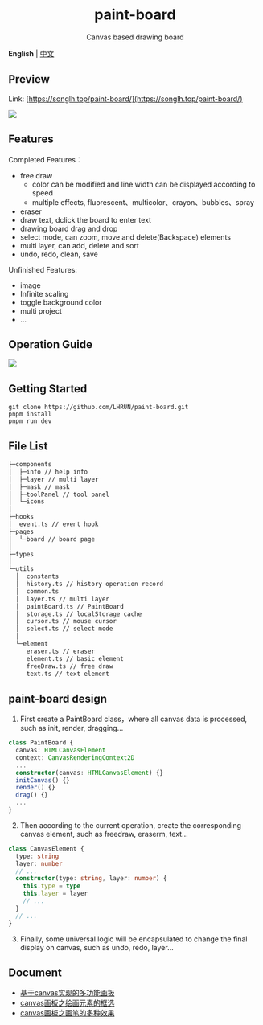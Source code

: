 <h1 align="center">paint-board</h1>
<div align="center">

  Canvas based drawing board

</div>

**English** | [中文](./README.md)

## Preview
Link: [https://songlh.top/paint-board/](https://songlh.top/paint-board/)

![](https://s1.ax1x.com/2022/12/17/zH59vn.png)

## Features
Completed Features：
+ free draw
  - color can be modified and line width can be displayed according to speed
  - multiple effects, fluorescent、multicolor、crayon、bubbles、spray
+ eraser
+ draw text, dclick the board to enter text
+ drawing board drag and drop
+ select mode, can zoom, move and delete(Backspace) elements
+ multi layer, can add, delete and sort
+ undo, redo, clean, save

Unfinished Features:
+ image
+ Infinite scaling
+ toggle background color
+ multi project
+ ...

## Operation Guide
<image src="https://s1.ax1x.com/2022/12/17/zHbHJK.png"/>

## Getting Started
```
git clone https://github.com/LHRUN/paint-board.git
pnpm install
pnpm run dev
```

## File List

```bash
├─components
│  ├─info // help info
│  ├─layer // multi layer
│  ├─mask // mask
│  ├─toolPanel // tool panel    
│  └─icons
│
├─hooks
│  event.ts // event hook
├─pages
│  └─board // board page
│
├─types
│
└─utils
  │  constants
  │  history.ts // history operation record
  │  common.ts 
  │  layer.ts // multi layer
  │  paintBoard.ts // PaintBoard
  │  storage.ts // localStorage cache
  │  cursor.ts // mouse cursor
  │  select.ts // select mode
  │
  └─element
     eraser.ts // eraser
     element.ts // basic element
     freeDraw.ts // free draw
     text.ts // text element
```

## paint-board design
1. First create a PaintBoard class，where all canvas data is processed, such as init, render, dragging...
```ts
class PaintBoard {
  canvas: HTMLCanvasElement
  context: CanvasRenderingContext2D
  ...
  constructor(canvas: HTMLCanvasElement) {}
  initCanvas() {}
  render() {}
  drag() {}
  ...
}
```
2. Then according to the current operation, create the corresponding canvas element, such as freedraw, eraserm, text...
```ts
class CanvasElement {
  type: string
  layer: number
  // ...
  constructor(type: string, layer: number) {
    this.type = type
    this.layer = layer
    // ...
  }
  // ...
}
```
3. Finally, some universal logic will be encapsulated to change the final display on canvas, such as undo, redo, layer...

## Document
+ [基于canvas实现的多功能画板](https://lhrun.github.io/2022/09/21/%E5%9F%BA%E4%BA%8Ecanvas%E5%AE%9E%E7%8E%B0%E7%9A%84%E5%A4%9A%E5%8A%9F%E8%83%BD%E7%94%BB%E6%9D%BF/)
+ [canvas画板之绘画元素的框选](https://songlh.top/2022/12/05/canvas%E7%94%BB%E6%9D%BF%E4%B9%8B%E7%BB%98%E7%94%BB%E5%85%83%E7%B4%A0%E7%9A%84%E6%A1%86%E9%80%89/)
+ [canvas画板之画笔的多种效果](https://songlh.top/2022/12/17/canvas%E7%94%BB%E6%9D%BF%E4%B9%8B%E7%94%BB%E7%AC%94%E7%9A%84%E5%A4%9A%E7%A7%8D%E6%95%88%E6%9E%9C/)

